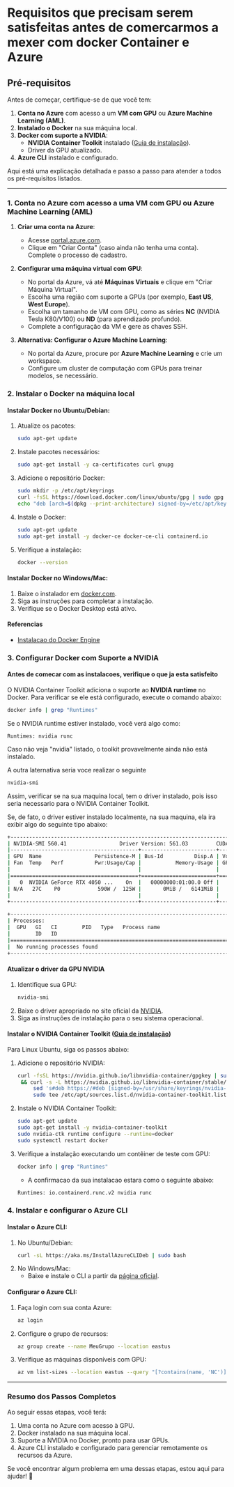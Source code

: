 # **Requisitos que precisam serem satisfeitas antes de comercarmos a mexer com docker Container e Azure**

## **Pré-requisitos**
Antes de começar, certifique-se de que você tem:

1. **Conta no Azure** com acesso a um **VM com GPU** ou **Azure Machine Learning (AML)**.
2. **Instalado o Docker** na sua máquina local.
3. **Docker com suporte a NVIDIA**:
   - **NVIDIA Container Toolkit** instalado ([Guia de instalação](https://docs.nvidia.com/datacenter/cloud-native/container-toolkit/install-guide.html)).
   - Driver da GPU atualizado.
4. **Azure CLI** instalado e configurado.

Aqui está uma explicação detalhada e passo a passo para atender a todos os pré-requisitos listados.

---

### **1. Conta no Azure com acesso a uma VM com GPU ou Azure Machine Learning (AML)**

1. **Criar uma conta na Azure**:
   - Acesse [portal.azure.com](https://portal.azure.com).
   - Clique em "Criar Conta" (caso ainda não tenha uma conta). Complete o processo de cadastro.

2. **Configurar uma máquina virtual com GPU**:
   - No portal da Azure, vá até **Máquinas Virtuais** e clique em "Criar Máquina Virtual".
   - Escolha uma região com suporte a GPUs (por exemplo, **East US**, **West Europe**).
   - Escolha um tamanho de VM com GPU, como as séries **NC** (NVIDIA Tesla K80/V100) ou **ND** (para aprendizado profundo).
   - Complete a configuração da VM e gere as chaves SSH.

3. **Alternativa: Configurar o Azure Machine Learning**:
   - No portal da Azure, procure por **Azure Machine Learning** e crie um workspace.
   - Configure um cluster de computação com GPUs para treinar modelos, se necessário.

### **2. Instalar o Docker na máquina local**

#### **Instalar Docker no Ubuntu/Debian**:
1. Atualize os pacotes:
   ```sh
   sudo apt-get update
   ```
2. Instale pacotes necessários:
   ```sh
   sudo apt-get install -y ca-certificates curl gnupg
   ```
3. Adicione o repositório Docker:
   ```sh
   sudo mkdir -p /etc/apt/keyrings
   curl -fsSL https://download.docker.com/linux/ubuntu/gpg | sudo gpg --dearmor -o /etc/apt/keyrings/docker.gpg
   echo "deb [arch=$(dpkg --print-architecture) signed-by=/etc/apt/keyrings/docker.gpg] https://download.docker.com/linux/ubuntu $(lsb_release -cs) stable" | sudo tee /etc/apt/sources.list.d/docker.list > /dev/null
   ```
4. Instale o Docker:
   ```sh
   sudo apt-get update
   sudo apt-get install -y docker-ce docker-ce-cli containerd.io
   ```
5. Verifique a instalação:
   ```sh
   docker --version
   ```

#### **Instalar Docker no Windows/Mac**:
1. Baixe o instalador em [docker.com](https://www.docker.com/products/docker-desktop/).
2. Siga as instruções para completar a instalação.
3. Verifique se o Docker Desktop está ativo.

#### **Referencias**

- [Instalacao do Docker Engine](https://docs.docker.com/engine/)

### **3. Configurar Docker com Suporte a NVIDIA**

#### **Antes de comecar com as instalacoes, verifique o que ja esta satisfeito**
O NVIDIA Container Toolkit adiciona o suporte ao **NVIDIA runtime** no Docker. Para verificar se ele está configurado, execute o comando abaixo:

```sh
docker info | grep "Runtimes"
```

Se o NVIDIA runtime estiver instalado, você verá algo como:

```
Runtimes: nvidia runc
```

Caso não veja "nvidia" listado, o toolkit provavelmente ainda não está instalado.

A outra laternativa seria voce realizar o seguinte

```sh
nvidia-smi
```

Assim, verificar se na sua maquina local, tem o driver instalado, pois isso seria necessario para o NVIDIA Container Toolkit.

Se, de fato, o driver estiver instalado localmente, na sua maquina, ela ira exibir algo do seguinte tipo abaixo:

```sh
+-----------------------------------------------------------------------------------------+
| NVIDIA-SMI 560.41                 Driver Version: 561.03         CUDA Version: 12.6     |
|-----------------------------------------+------------------------+----------------------+
| GPU  Name                 Persistence-M | Bus-Id          Disp.A | Volatile Uncorr. ECC |
| Fan  Temp   Perf          Pwr:Usage/Cap |           Memory-Usage | GPU-Util  Compute M. |
|                                         |                        |               MIG M. |
|=========================================+========================+======================|
|   0  NVIDIA GeForce RTX 4050 ...    On  |   00000000:01:00.0 Off |                  N/A |
| N/A   27C    P0            590W /  125W |       0MiB /   6141MiB |      0%      Default |
|                                         |                        |                  N/A |
+-----------------------------------------+------------------------+----------------------+

+-----------------------------------------------------------------------------------------+
| Processes:                                                                              |
|  GPU   GI   CI        PID   Type   Process name                              GPU Memory |
|        ID   ID                                                               Usage      |
|=========================================================================================|
|  No running processes found                                                             |
+-----------------------------------------------------------------------------------------+
```

#### **Atualizar o driver da GPU NVIDIA**
1. Identifique sua GPU:
   ```sh
   nvidia-smi
   ```
2. Baixe o driver apropriado no site oficial da [NVIDIA](https://www.nvidia.com/Download/index.aspx).
3. Siga as instruções de instalação para o seu sistema operacional.

#### **Instalar o NVIDIA Container Toolkit  ([Guia de instalação](https://docs.nvidia.com/datacenter/cloud-native/container-toolkit/install-guide.html))**
Para Linux Ubuntu, siga os passos abaixo:

1. Adicione o repositório NVIDIA:
   ```sh
   curl -fsSL https://nvidia.github.io/libnvidia-container/gpgkey | sudo gpg --dearmor -o /usr/share/keyrings/nvidia-container-toolkit-keyring.gpg \
    && curl -s -L https://nvidia.github.io/libnvidia-container/stable/deb/nvidia-container-toolkit.list | \
        sed 's#deb https://#deb [signed-by=/usr/share/keyrings/nvidia-container-toolkit-keyring.gpg] https://#g' | \
        sudo tee /etc/apt/sources.list.d/nvidia-container-toolkit.list
   ```
2. Instale o NVIDIA Container Toolkit:
   ```sh
   sudo apt-get update
   sudo apt-get install -y nvidia-container-toolkit
   sudo nvidia-ctk runtime configure --runtime=docker
   sudo systemctl restart docker
   ```
3. Verifique a instalação executando um contêiner de teste com GPU:
   ```sh
   docker info | grep "Runtimes"
   ```
   - A confirmacao da sua instalacao estara como o seguinte abaixo:
   ```sh
   Runtimes: io.containerd.runc.v2 nvidia runc
   ```

### **4. Instalar e configurar o Azure CLI**

#### **Instalar o Azure CLI**:
1. No Ubuntu/Debian:
   ```sh
   curl -sL https://aka.ms/InstallAzureCLIDeb | sudo bash
   ```
2. No Windows/Mac:
   - Baixe e instale o CLI a partir da [página oficial](https://aka.ms/installazurecli).

#### **Configurar o Azure CLI**:
1. Faça login com sua conta Azure:
   ```sh
   az login
   ```
2. Configure o grupo de recursos:
   ```sh
   az group create --name MeuGrupo --location eastus
   ```
3. Verifique as máquinas disponíveis com GPU:
   ```sh
   az vm list-sizes --location eastus --query "[?contains(name, 'NC')]" --output table
   ```

---

### **Resumo dos Passos Completos**
Ao seguir essas etapas, você terá:
1. Uma conta no Azure com acesso à GPU.
2. Docker instalado na sua máquina local.
3. Suporte a NVIDIA no Docker, pronto para usar GPUs.
4. Azure CLI instalado e configurado para gerenciar remotamente os recursos da Azure.

Se você encontrar algum problema em uma dessas etapas, estou aqui para ajudar! 🚀